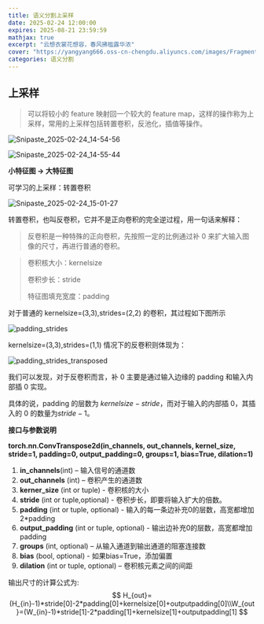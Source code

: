 ```yaml
---
title: 语义分割上采样
date: 2025-02-24 12:00:00
expires: 2025-08-21 23:59:59
mathjax: true
excerpt: "云想衣裳花想容，春风拂槛露华浓"
cover: "https://yangyang666.oss-cn-chengdu.aliyuncs.com/images/Fragment_7_4k_a51f7.jpg"
categories: 语义分割
---
```



## 上采样

> 可以将较小的 feature 映射回一个较大的 feature map，这样的操作称为上采样，常用的上采样包括转置卷积，反池化，插值等操作。

![Snipaste_2025-02-24_14-54-56](https://yangyang666.oss-cn-chengdu.aliyuncs.com/images/Snipaste_2025-02-24_14-54-56.png)





![Snipaste_2025-02-24_14-55-44](https://yangyang666.oss-cn-chengdu.aliyuncs.com/images/Snipaste_2025-02-24_14-55-44.png)







**小特征图 -> 大特征图**

可学习的上采样：转置卷积





![Snipaste_2025-02-24_15-01-27](https://yangyang666.oss-cn-chengdu.aliyuncs.com/images/Snipaste_2025-02-24_15-01-27.png)

转置卷积，也叫反卷积，它并不是正向卷积的完全逆过程，用一句话来解释：

> 反卷积是一种特殊的正向卷积，先按照一定的比例通过补 0 来扩大输入图像的尺寸，再进行普通的卷积。

> 卷积核大小：kernelsize
>
> 卷积步长：stride
>
> 特征图填充宽度：padding

对于普通的 kernelsize=(3,3),strides=(2,2) 的卷积，其过程如下图所示



![padding_strides](https://yangyang666.oss-cn-chengdu.aliyuncs.com/images/padding_strides.gif)





kernelsize=(3,3),strides=(1,1) 情况下的反卷积则体现为：





![padding_strides_transposed](https://yangyang666.oss-cn-chengdu.aliyuncs.com/images/padding_strides_transposed.gif)

我们可以发现，对于反卷积而言，补 0 主要是通过输入边缘的 padding 和输入内部插 0 实现。

具体的说，padding 的层数为 $kernelsize−stride$，而对于输入的内部插 0，其插入的 0 的数量为$stride−1$。



**接口与参数说明**

**torch.nn.ConvTranspose2d(in_channels, out_channels, kernel_size, stride=1, padding=0, output_padding=0, groups=1, bias=True, dilation=1)**

1. **in_channels**(int) – 输入信号的通道数
2. **out_channels** (int) – 卷积产生的通道数
3. **kerner_size** (int or tuple) - 卷积核的大小
4. **stride** (int or tuple,optional) - 卷积步长，即要将输入扩大的倍数。
5. **padding** (int or tuple, optional) - 输入的每一条边补充0的层数，高宽都增加2*padding
6. **output_padding** (int or tuple, optional) - 输出边补充0的层数，高宽都增加padding
7. **groups** (int, optional) – 从输入通道到输出通道的阻塞连接数
8. **bias** (bool, optional) - 如果bias=True，添加偏置
9. **dilation** (int or tuple, optional) – 卷积核元素之间的间距

输出尺寸的计算公式为:
$$
H_{out}=(H_{in}-1)*stride[0]-2*padding[0]+kernelsize[0]+outputpadding[0]\\W_{out}=(W_{in}-1)*stride[1]-2*padding[1]+kernelsize[1]+outputpadding[1]
$$





















